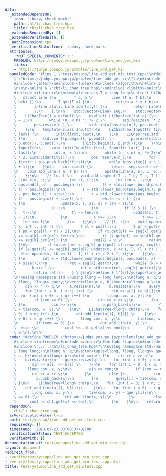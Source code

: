 ```yaml
---
data:
  _extendedDependsOn:
  - icon: ':heavy_check_mark:'
    path: cht/li_chao_tree.hpp
    title: cht/li_chao_tree.hpp
  _extendedRequiredBy: []
  _extendedVerifiedWith: []
  _pathExtension: cpp
  _verificationStatusIcon: ':heavy_check_mark:'
  attributes:
    '*NOT_SPECIAL_COMMENTS*': ''
    PROBLEM: https://judge.yosupo.jp/problem/line_add_get_min
    links:
    - https://judge.yosupo.jp/problem/line_add_get_min
  bundledCode: "#line 1 \"test/yosupo/line_add_get_min.test.cpp\"\n#define PROBLEM\
    \ \"https://judge.yosupo.jp/problem/line_add_get_min\"\n\n#include <iostream>\n\
    #include <vector>\n#include <tuple>\n#include <algorithm>\n#line 1 \"cht/li_chao_tree.hpp\"\
    \n\n\n\n#line 6 \"cht/li_chao_tree.hpp\"\n#include <limits>\n#include <numeric>\n\
    #include <iterator>\n\ntemplate <class T = long long>\nstruct LiChaoTree {\n \
    \   struct Line {\n        T a, b;\n        Line (T a, T b):\n            a(a),\
    \ b(b) {};\n        T get(T x) {\n            return a * x + b;\n        };\n\
    \        inline static Line identity() {\n            return Line(0, std::numeric_limits<T>::max());\n\
    \        };\n    };\n\n    std::vector<Line> seg;\n    std::vector<T> pos;\n\n\
    \    LiChaoTree() = default;\n    explicit LiChaoTree(int n) {\n        int n_\
    \ = 1;\n        while (n_ < n) n_ *= 2;\n        seg.resize(n_ * 2, Line::identity());\n\
    \        pos.resize(n_);\n        std::iota(pos.begin(), pos.end(), T(0)); \n\
    \    };\n    template<class InputItr>\n    LiChaoTree(InputItr first, InputItr\
    \ last) {\n        init(first, last);\n    };\n    LiChaoTree(std::vector<T> p)\
    \ {\n        std::sort(p.begin(), p.end());\n        p.erase(std::unique(p.begin(),\
    \ p.end()), p.end());\n        init(p.begin(), p.end());\n    }\n\n    template<class\
    \ InputItr>\n    void init(InputItr first, InputItr last) {\n        int n = std::distance(first,\
    \ last);\n        int n_ = 1;\n\n        while (n_ < n) n_ *= 2;\n\n        seg.resize(n_\
    \ * 2, Line::identity());\n        pos.reserve(n_);\n        for (; first != last;\
    \ first++) pos.push_back(*first);\n        while (pos.size() < n_) pos.push_back(pos.back()\
    \ + 1);\n    }\n\n    int size() {\n        return  seg.size() >> 1;\n    };\n\
    \n    void add_line(T a, T b) {\n        update(Line(a, b), 1, 0, size() - 1);\n\
    \    };\n\n    // [s, t)\n    void add_segment(T a, T b, T s, T t) {\n       \
    \ Line x(a, b);\n        int sl, tl;\n        int len = 1;\n\n        sl = std::lower_bound(pos.begin(),\
    \ pos.end(), s) - pos.begin();\n        tl = std::lower_bound(pos.begin(), pos.end(),\
    \ t) - pos.begin();\n\n        s = std::lower_bound(pos.begin(), pos.end(), s)\
    \ - pos.begin() + size();\n        t = std::lower_bound(pos.begin(), pos.end(),\
    \ t) - pos.begin() + size();\n\n        while (s < t) {\n            if (s & 1)\
    \ {\n                update(x, s, sl, sl + len - 1);\n                sl += len;\n\
    \                s++;\n            }\n            if (t & 1) {\n             \
    \   t--;\n                tl -= len;\n                update(x, t, tl, tl + len\
    \ - 1);\n            }\n            s >>= 1;\n            t >>= 1;\n         \
    \   len <<= 1;\n        }\n    };\n\n    // [l, r]\n    void update(Line x, int\
    \ k, int l, int r) {\n        T pl = pos[l];\n        T pr = pos[r];\n       \
    \ T pm = pos[(l + r) / 2];\n\n        if (x.get(pl) >= seg[k].get(pl) && x.get(pr)\
    \ >= seg[k].get(pr)) return;\n\n        if (x.get(pl) <= seg[k].get(pl) && x.get(pr)\
    \ <= seg[k].get(pr)) {\n            seg[k] = x;\n            return;\n       \
    \ }\n\n        if (x.get(pm) < seg[k].get(pm)) std::swap(x, seg[k]);\n       \
    \ if (x.get(pl) <= seg[k].get(pl)) update(x, k << 1, l, (l + r) / 2);\n      \
    \  else update(x, (k << 1) | 1, (l + r) / 2 + 1, r);\n    };\n\n    T get(T x)\
    \ {\n        int k = std::lower_bound(pos.begin(), pos.end(), x) - pos.begin()\
    \ + size();\n\n        T ret = seg[k].get(x);\n        while (k > 0) {\n     \
    \       k >>= 1;\n            ret = std::min(ret, seg[k].get(x));\n        }\n\
    \        return ret;\n    };\n};\n\n\n#line 8 \"test/yosupo/line_add_get_min.test.cpp\"\
    \n\nusing namespace std;\nusing llong = long long;\n\nllong n, q;\nvector<tuple<llong,\
    \ llong, llong>> query;\nvector<llong> a, b;\nvector<llong> p;\n\nint main() {\n\
    \    cin >> n >> q;\n    a.resize(n);\n    b.resize(n);\n    query.resize(q);\n\
    \    for (int i = 0; i < n; i++) {\n        cin >> a[i] >> b[i];\n    }\n\n  \
    \  for (int i = 0; i < q; i++) {\n        llong com, x, y;\n\n        cin >> com;\n\
    \        if (com == 0) {\n            cin >> x >> y;\n        }\n        else\
    \ {\n            cin >> x;\n            p.push_back(x);\n        }\n        query[i]\
    \ = tie(com, x, y);\n    }\n\n    LiChaoTree<llong> cht(p);\n    for (int i =\
    \ 0; i < n; i++) {\n        cht.add_line(a[i], b[i]);\n    }\n\n    for (int i\
    \ = 0; i < q; i++) {\n        llong com, x, y;\n        tie(com, x, y) = query[i];\n\
    \n        if (com == 0) {\n            cht.add_line(x, y);\n        }\n      \
    \  else {\n            cout << cht.get(x) << endl;\n        }\n    }\n\n    return\
    \ 0;\n};\n\n"
  code: "#define PROBLEM \"https://judge.yosupo.jp/problem/line_add_get_min\"\n\n\
    #include <iostream>\n#include <vector>\n#include <tuple>\n#include <algorithm>\n\
    #include \"../../cht/li_chao_tree.hpp\"\n\nusing namespace std;\nusing llong =\
    \ long long;\n\nllong n, q;\nvector<tuple<llong, llong, llong>> query;\nvector<llong>\
    \ a, b;\nvector<llong> p;\n\nint main() {\n    cin >> n >> q;\n    a.resize(n);\n\
    \    b.resize(n);\n    query.resize(q);\n    for (int i = 0; i < n; i++) {\n \
    \       cin >> a[i] >> b[i];\n    }\n\n    for (int i = 0; i < q; i++) {\n   \
    \     llong com, x, y;\n\n        cin >> com;\n        if (com == 0) {\n     \
    \       cin >> x >> y;\n        }\n        else {\n            cin >> x;\n   \
    \         p.push_back(x);\n        }\n        query[i] = tie(com, x, y);\n   \
    \ }\n\n    LiChaoTree<llong> cht(p);\n    for (int i = 0; i < n; i++) {\n    \
    \    cht.add_line(a[i], b[i]);\n    }\n\n    for (int i = 0; i < q; i++) {\n \
    \       llong com, x, y;\n        tie(com, x, y) = query[i];\n\n        if (com\
    \ == 0) {\n            cht.add_line(x, y);\n        }\n        else {\n      \
    \      cout << cht.get(x) << endl;\n        }\n    }\n\n    return 0;\n};\n\n"
  dependsOn:
  - cht/li_chao_tree.hpp
  isVerificationFile: true
  path: test/yosupo/line_add_get_min.test.cpp
  requiredBy: []
  timestamp: '2020-07-23 03:00:37+09:00'
  verificationStatus: TEST_ACCEPTED
  verifiedWith: []
documentation_of: test/yosupo/line_add_get_min.test.cpp
layout: document
redirect_from:
- /verify/test/yosupo/line_add_get_min.test.cpp
- /verify/test/yosupo/line_add_get_min.test.cpp.html
title: test/yosupo/line_add_get_min.test.cpp
---
```

